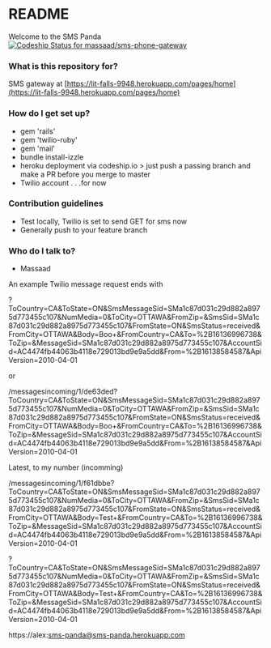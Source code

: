 # README #

Welcome to the SMS Panda [ ![Codeship Status for massaad/sms-phone-gateway](https://codeship.io/projects/1fe7fe60-3d32-0132-b129-42c319cbceea/status)](https://codeship.io/projects/43223)

### What is this repository for? ###

SMS gateway at [https://lit-falls-9948.herokuapp.com/pages/home](https://lit-falls-9948.herokuapp.com/pages/home)

### How do I get set up? ###

* gem 'rails'
* gem 'twilio-ruby'
* gem 'mail'
* bundle install-izzle
* heroku deployment via codeship.io > just push a passing branch and make a PR before you merge to master
* Twilio account . . .for now


### Contribution guidelines ###

* Test locally, Twilio is set to send GET for sms now
* Generally push to your feature branch

### Who do I talk to? ###

* Massaad

An example Twilio message request ends with

?ToCountry=CA&ToState=ON&SmsMessageSid=SMa1c87d031c29d882a8975d773455c107&NumMedia=0&ToCity=OTTAWA&FromZip=&SmsSid=SMa1c87d031c29d882a8975d773455c107&FromState=ON&SmsStatus=received&FromCity=OTTAWA&Body=Boo+&FromCountry=CA&To=%2B16136996738&ToZip=&MessageSid=SMa1c87d031c29d882a8975d773455c107&AccountSid=AC4474fb44063b4118e729013bd9e9a5dd&From=%2B16138584587&ApiVersion=2010-04-01

or

/messagesincoming/1/de63ded?ToCountry=CA&ToState=ON&SmsMessageSid=SMa1c87d031c29d882a8975d773455c107&NumMedia=0&ToCity=OTTAWA&FromZip=&SmsSid=SMa1c87d031c29d882a8975d773455c107&FromState=ON&SmsStatus=received&FromCity=OTTAWA&Body=Boo+&FromCountry=CA&To=%2B16136996738&ToZip=&MessageSid=SMa1c87d031c29d882a8975d773455c107&AccountSid=AC4474fb44063b4118e729013bd9e9a5dd&From=%2B16138584587&ApiVersion=2010-04-01

Latest, to my number (incomming)

/messagesincoming/1/f61dbbe?ToCountry=CA&ToState=ON&SmsMessageSid=SMa1c87d031c29d882a8975d773455c107&NumMedia=0&ToCity=OTTAWA&FromZip=&SmsSid=SMa1c87d031c29d882a8975d773455c107&FromState=ON&SmsStatus=received&FromCity=OTTAWA&Body=Test+&FromCountry=CA&To=%2B16136996738&ToZip=&MessageSid=SMa1c87d031c29d882a8975d773455c107&AccountSid=AC4474fb44063b4118e729013bd9e9a5dd&From=%2B16138584587&ApiVersion=2010-04-01


?ToCountry=CA&ToState=ON&SmsMessageSid=SMa1c87d031c29d882a8975d773455c107&NumMedia=0&ToCity=OTTAWA&FromZip=&SmsSid=SMa1c87d031c29d882a8975d773455c107&FromState=ON&SmsStatus=received&FromCity=OTTAWA&Body=Test+&FromCountry=CA&To=%2B16136996738&ToZip=&MessageSid=SMa1c87d031c29d882a8975d773455c107&AccountSid=AC4474fb44063b4118e729013bd9e9a5dd&From=%2B16138584587&ApiVersion=2010-04-01

https://alex:sms-panda@sms-panda.herokuapp.com
